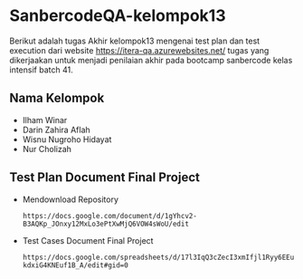 # SanbercodeQA-kelompok13
Berikut adalah tugas Akhir kelompok13 mengenai test plan dan test execution dari website https://itera-qa.azurewebsites.net/
tugas yang dikerjaakan untuk menjadi penilaian akhir pada bootcamp sanbercode kelas intensif batch 41.

## Nama Kelompok 
- Ilham Winar
- Darin Zahira Aflah
- Wisnu Nugroho Hidayat
- Nur Cholizah

## Test Plan Document Final Project
- Mendownload Repository
  ```
  https://docs.google.com/document/d/1gYhcv2-B3AQKp_JOnxy12MxLo3ePtXwMjQ6VOW4sWoU/edit
  ```
- Test Cases Document Final Project 
  ```
  https://docs.google.com/spreadsheets/d/17l3IqQ3cZecI3xmIfjl1Ryy6EEu-kdxiG4KNEuf1B_A/edit#gid=0
  ```
